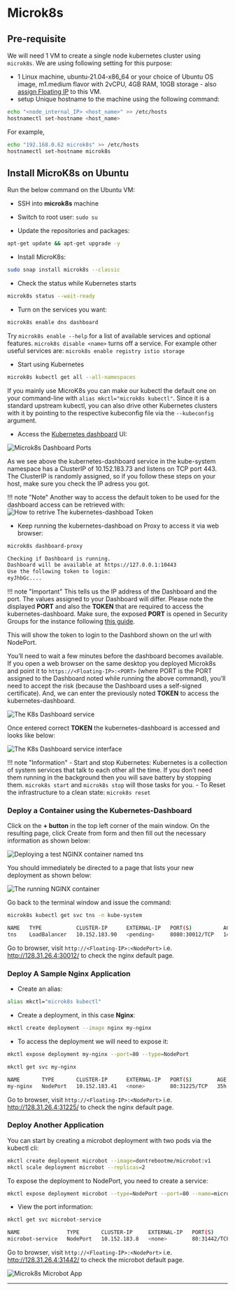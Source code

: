 # Microk8s

## Pre-requisite

We will need 1 VM to create a single node kubernetes cluster using `microk8s`.
We are using following setting for this purpose:

- 1 Linux machine, ubuntu-21.04-x86_64 or your choice of Ubuntu OS image,
m1.medium flavor with 2vCPU, 4GB RAM, 10GB storage - also [assign Floating IP](../../openstack/create-and-connect-to-the-VM/assign-a-floating-IP.md)
 to this VM.
- setup Unique hostname to the machine using the following command:

```sh
echo "<node_internal_IP> <host_name>" >> /etc/hosts
hostnamectl set-hostname <host_name>
```

For example,

```sh
echo "192.168.0.62 microk8s" >> /etc/hosts
hostnamectl set-hostname microk8s
```

## Install MicroK8s on Ubuntu

Run the below command on the Ubuntu VM:

- SSH into **microk8s** machine
- Switch to root user: `sudo su`

- Update the repositories and packages:

```sh
apt-get update && apt-get upgrade -y
```

- Install MicroK8s:

```sh
sudo snap install microk8s --classic
```

- Check the status while Kubernetes starts

```sh
microk8s status --wait-ready
```

- Turn on the services you want:

```sh
microk8s enable dns dashboard
```

Try `microk8s enable --help` for a list of available services and optional features.
`microk8s disable <name>` turns off a service. For example other useful services
are: `microk8s enable registry istio storage`

- Start using Kubernetes

```sh
microk8s kubectl get all --all-namespaces
```

If you mainly use MicroK8s you can make our kubectl the default one on your command-line
with `alias mkctl="microk8s kubectl"`. Since it is a standard upstream kubectl, you
can also drive other Kubernetes clusters with it by pointing to the respective kubeconfig
file via the `--kubeconfig` argument.

- Access the [Kubernetes dashboard](https://kubernetes.io/docs/tasks/access-application-cluster/web-ui-dashboard/)
UI:

![Microk8s Dashboard Ports](images/microk8s_dashboard_ports.png)

As we see above the kubernetes-dashboard service in the kube-system namespace has
a ClusterIP of 10.152.183.73 and listens on TCP port 443. The ClusterIP is randomly
assigned, so if you follow these steps on your host, make sure you check the IP
adress you got.

!!! note "Note"
    Another way to access the default token to be used for the dashboard access
    can be retrieved with:
    ![How to retrive The kubernetes-dashboad Token](images/k8s-dasboard-retrive-token.png)

- Keep running the kubernetes-dashboad on Proxy to access it via web browser:

```sh
microk8s dashboard-proxy

Checking if Dashboard is running.
Dashboard will be available at https://127.0.0.1:10443
Use the following token to login:
eyJhbGc....
```

!!! note "Important"
    This tells us the IP address of the Dashboard and the port. The values assigned
    to your Dashboard will differ. Please note the displayed **PORT** and also the
    **TOKEN** that are required to access the kubernetes-dashboard. Make sure, the
    exposed **PORT** is opened in Security Groups for the instance following
    [this guide](../../openstack/access-and-security/security-groups.md).

This will show the token to login to the Dashbord shown on the url with NodePort.

You’ll need to wait a few minutes before the dashboard becomes available. If you
open a web browser on the same desktop you deployed Microk8s and point it to
`https://<Floating-IP>:<PORT>` (where PORT is the PORT assigned to the Dashboard
noted while running the above command), you’ll need to accept the risk
(because the Dashboard uses a self-signed certificate). And, we can enter the previously
noted **TOKEN** to access the kubernetes-dashboard.

![The K8s Dashboard service](images/k8s-dashboard.jpg)

Once entered correct **TOKEN** the kubernetes-dashboard is accessed and looks
like below:

![The K8s Dashboard service interface](images/the_k8s_dashboard.png)

!!! note "Information"
    - Start and stop Kubernetes:
    Kubernetes is a collection of system services that talk to each other all the
    time. If you don’t need them running in the background then you will save
    battery by stopping them. `microk8s start` and `microk8s stop` will those
    tasks for you.
    - To Reset the infrastructure to a clean state: `microk8s reset`

### Deploy a Container using the Kubernetes-Dashboard

Click on the **+ button** in the top left corner of the main window. On the resulting
page, click Create from form and then fill out the necessary information as shown
below:

![Deploying a test NGINX container named tns](images/k8s-dashboard-docker-app.jpg)

You should immediately be directed to a page that lists your new deployment as shown
below:

![The running NGINX container](images/running-nginx-container-app.jpg)

Go back to the terminal window and issue the command:

```sh
microk8s kubectl get svc tns -n kube-system

NAME   TYPE           CLUSTER-IP      EXTERNAL-IP   PORT(S)          AGE
tns    LoadBalancer   10.152.183.90   <pending>     8080:30012/TCP   14m
```

Go to browser, visit `http://<Floating-IP>:<NodePort>`
i.e. <http://128.31.26.4:30012/> to check the nginx default page.

### Deploy A Sample Nginx Application

- Create an alias:

```sh
alias mkctl="microk8s kubectl"
```

- Create a deployment, in this case **Nginx**:

```sh
mkctl create deployment --image nginx my-nginx
```

- To access the deployment we will need to expose it:

```sh
mkctl expose deployment my-nginx --port=80 --type=NodePort
```

```sh
mkctl get svc my-nginx

NAME       TYPE       CLUSTER-IP      EXTERNAL-IP   PORT(S)        AGE
my-nginx   NodePort   10.152.183.41   <none>        80:31225/TCP   35h
```

Go to browser, visit `http://<Floating-IP>:<NodePort>`
i.e. <http://128.31.26.4:31225/> to check the nginx default page.

### Deploy Another Application

You can start by creating a microbot deployment with two pods via the kubectl cli:

```sh
mkctl create deployment microbot --image=dontrebootme/microbot:v1
mkctl scale deployment microbot --replicas=2
```

To expose the deployment to NodePort, you need to create a service:

```sh
mkctl expose deployment microbot --type=NodePort --port=80 --name=microbot-service
```

- View the port information:

```sh
mkctl get svc microbot-service

NAME               TYPE       CLUSTER-IP     EXTERNAL-IP   PORT(S)        AGE
microbot-service   NodePort   10.152.183.8   <none>        80:31442/TCP   35h
```

Go to browser, visit `http://<Floating-IP>:<NodePort>`
i.e. <http://128.31.26.4:31442/> to check the microbot default page.

![Microk8s Microbot App](images/microk8s_microbot_app.png)

---
